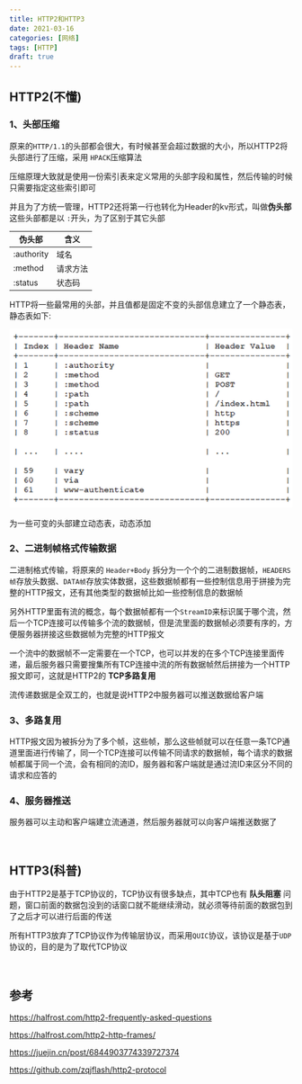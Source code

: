 ```yaml
---
title: HTTP2和HTTP3
date: 2021-03-16
categories: [网络]
tags: [HTTP]
draft: true
---
```


## HTTP2(不懂)

### 1、头部压缩

原来的`HTTP/1.1`的头部都会很大，有时候甚至会超过数据的大小，所以HTTP2将头部进行了压缩，采用 `HPACK`压缩算法

压缩原理大致就是使用一份索引表来定义常用的头部字段和属性，然后传输的时候只需要指定这些索引即可

并且为了方统一管理，HTTP2还将第一行也转化为Header的kv形式，叫做**伪头部** 这些头部都是以 `:`开头，为了区别于其它头部

| 伪头部     | 含义     |
| ---------- | -------- |
| :authority | 域名     |
| :method    | 请求方法 |
| :status    | 状态码   |

HTTP将一些最常用的头部，并且值都是固定不变的头部信息建立了一个静态表，静态表如下:

![](https://raw.githubusercontent.com/biningo/cdn/master/img1/http2.png)

为一些可变的头部建立动态表，动态添加

### 2、二进制帧格式传输数据

二进制格式传输，将原来的 `Header+Body` 拆分为一个个的二进制数据帧，`HEADERS帧`存放头数据、`DATA帧`存放实体数据，这些数据帧都有一些控制信息用于拼接为完整的HTTP报文，还有其他类型的数据帧比如一些控制信息的数据帧

另外HTTP里面有流的概念，每个数据帧都有一个`StreamID`来标识属于哪个流，然后一个TCP连接可以传输多个流的数据帧，但是流里面的数据帧必须要有序的，方便服务器拼接这些数据帧为完整的HTTP报文

一个流中的数据帧不一定需要在一个TCP，也可以并发的在多个TCP连接里面传递，最后服务器只需要搜集所有TCP连接中流的所有数据帧然后拼接为一个HTTP报文即可，这就是HTTP2的 **TCP多路复用**

流传递数据是全双工的，也就是说HTTP2中服务器可以推送数据给客户端

### 3、多路复用

HTTP报文因为被拆分为了多个帧，这些帧，那么这些帧就可以在任意一条TCP通道里面进行传输了，同一个TCP连接可以传输不同请求的数据帧，每个请求的数据帧都属于同一个流，会有相同的流ID，服务器和客户端就是通过流ID来区分不同的请求和应答的

### 4、服务器推送

服务器可以主动和客户端建立流通道，然后服务器就可以向客户端推送数据了

​    

## HTTP3(科普)

由于HTTP2是基于TCP协议的，TCP协议有很多缺点，其中TCP也有 **队头阻塞**  问题，窗口前面的数据包没到的话窗口就不能继续滑动，就必须等待前面的数据包到了之后才可以进行后面的传送

所有HTTP3放弃了TCP协议作为传输层协议，而采用`QUIC`协议，该协议是基于`UDP`协议的，目的是为了取代TCP协议

​    

## 参考

https://halfrost.com/http2-frequently-asked-questions

https://halfrost.com/http2-http-frames/

https://juejin.cn/post/6844903774339727374

https://github.com/zqjflash/http2-protocol
